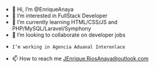 - 👋 Hi, I’m @EnriqueAnaya
- 👀 I’m interested in FullStack Developer
- 🌱 I’m currently learning HTML/CSS/JS and PHP/MySQL/Laravel/Symphony
- 💞️ I’m looking to collaborate on developer jobs
-     I’m working in Agencia Aduanal Interenlace
- 📫 How to reach me JEnrique.RiosAnaya@outlook.com

<!---
EnriqueAnaya/EnriqueAnaya is a ✨ special ✨ repository because its `README.md` (this file) appears on your GitHub profile.
You can click the Preview link to take a look at your changes.
--->
